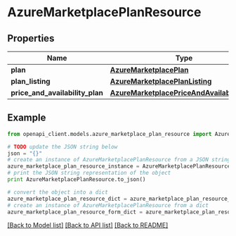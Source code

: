 # AzureMarketplacePlanResource


## Properties
Name | Type | Description | Notes
------------ | ------------- | ------------- | -------------
**plan** | [**AzureMarketplacePlan**](AzureMarketplacePlan.md) |  | [optional] 
**plan_listing** | [**AzureMarketplacePlanListing**](AzureMarketplacePlanListing.md) |  | [optional] 
**price_and_availability_plan** | [**AzureMarketplacePriceAndAvailabilityPlan**](AzureMarketplacePriceAndAvailabilityPlan.md) |  | [optional] 

## Example

```python
from openapi_client.models.azure_marketplace_plan_resource import AzureMarketplacePlanResource

# TODO update the JSON string below
json = "{}"
# create an instance of AzureMarketplacePlanResource from a JSON string
azure_marketplace_plan_resource_instance = AzureMarketplacePlanResource.from_json(json)
# print the JSON string representation of the object
print AzureMarketplacePlanResource.to_json()

# convert the object into a dict
azure_marketplace_plan_resource_dict = azure_marketplace_plan_resource_instance.to_dict()
# create an instance of AzureMarketplacePlanResource from a dict
azure_marketplace_plan_resource_form_dict = azure_marketplace_plan_resource.from_dict(azure_marketplace_plan_resource_dict)
```
[[Back to Model list]](../README.md#documentation-for-models) [[Back to API list]](../README.md#documentation-for-api-endpoints) [[Back to README]](../README.md)


